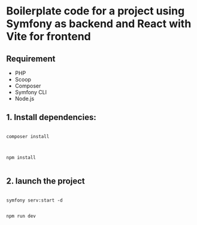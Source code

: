 # Boilerplate code for a project using Symfony as backend and React with Vite for frontend

## Requirement
- PHP
- Scoop
- Composer
- Symfony CLI
- Node.js

## 1. Install dependencies:
  ``` composer

  composer install
    
  ```
   
  ```npm

  npm install
   
  ```
## 2. launch the project

 ```composer
 
 symfony serv:start -d
 
 ```
 
 ```npm
 
 npm run dev
 
 ```
